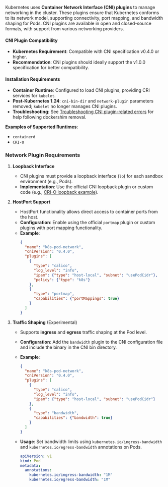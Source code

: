 
Kubernetes uses **Container Network Interface (CNI) plugins** to manage networking in the cluster. These plugins ensure that Kubernetes conforms to its network model, supporting connectivity, port mapping, and bandwidth shaping for Pods. CNI plugins are available in open and closed-source formats, with support from various networking providers.

#### CNI Plugin Compatibility
- **Kubernetes Requirement**: Compatible with CNI specification v0.4.0 or higher.
- **Recommendation**: CNI plugins should ideally support the v1.0.0 specification for better compatibility.

#### Installation Requirements
- **Container Runtime**: Configured to load CNI plugins, providing CRI services for `kubelet`.
- **Post-Kubernetes 1.24**: `cni-bin-dir` and `network-plugin` parameters removed; `kubelet` no longer manages CNI plugins.
- **Troubleshooting**: See [Troubleshooting CNI plugin-related errors](link-to-docs) for help following dockershim removal.

**Examples of Supported Runtimes**:
  - `containerd`
  - `CRI-O`

### Network Plugin Requirements

1. **Loopback Interface**
   - CNI plugins must provide a loopback interface (`lo`) for each sandbox environment (e.g., Pods).
   - **Implementation**: Use the official CNI loopback plugin or custom code (e.g., [CRI-O loopback example](link-to-example)).

2. **HostPort Support**
   - HostPort functionality allows direct access to container ports from the host.
   - **Configuration**: Enable using the official `portmap` plugin or custom plugins with port mapping functionality. 
   - **Example**:
     ```json
     {
       "name": "k8s-pod-network",
       "cniVersion": "0.4.0",
       "plugins": [
         {
           "type": "calico",
           "log_level": "info",
           "ipam": {"type": "host-local", "subnet": "usePodCidr"},
           "policy": {"type": "k8s"}
         },
         {
           "type": "portmap",
           "capabilities": {"portMappings": true}
         }
       ]
     }
     ```

3. **Traffic Shaping** (Experimental)
   - Supports **ingress** and **egress** traffic shaping at the Pod level.
   - **Configuration**: Add the `bandwidth` plugin to the CNI configuration file and include the binary in the CNI bin directory.
   - **Example**:
     ```json
     {
       "name": "k8s-pod-network",
       "cniVersion": "0.4.0",
       "plugins": [
         {
           "type": "calico",
           "log_level": "info",
           "ipam": {"type": "host-local", "subnet": "usePodCidr"}
         },
         {
           "type": "bandwidth",
           "capabilities": {"bandwidth": true}
         }
       ]
     }
     ```
   - **Usage**: Set bandwidth limits using `kubernetes.io/ingress-bandwidth` and `kubernetes.io/egress-bandwidth` annotations on Pods.

     ```yaml
     apiVersion: v1
     kind: Pod
     metadata:
       annotations:
         kubernetes.io/ingress-bandwidth: "1M"
         kubernetes.io/egress-bandwidth: "1M"
     ```
